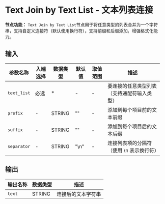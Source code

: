 # Text Join by Text List - 文本列表连接

**节点功能：** `Text Join by Text List`节点用于将任意类型的列表合并为一个字符串，支持自定义连接符（默认使用换行符），支持前缀和后缀添加，增强格式化能力。

## 输入

| 参数名称 | 入端选择 | 数据类型 | 默认值 | 取值范围 | 描述 |
| -------- | -------- | -------- | ------ | -------- | ---- |
| `text_list` | 必选 | * | - | - | 要连接的任意类型列表（支持通配符输入类型） |
| `prefix` | - | STRING | "" | - | 添加到每个项目前的文本前缀 |
| `suffix` | - | STRING | "" | - | 添加到每个项目后的文本后缀 |
| `separator` | - | STRING | "\\n" | - | 连接列表项的分隔符（使用 \\n 表示换行符） |

## 输出

| 输出名称 | 数据类型 | 描述 |
|---------|----------|------|
| `text` | STRING | 连接后的文本字符串 |